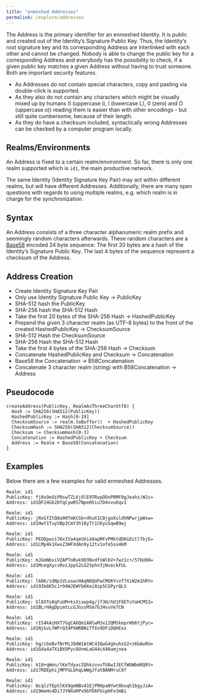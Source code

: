 ```yaml
---
title: "enmeshed Addresses"
permalink: /explore/addresses
---
```


The Address is the primary identifier for an enmeshed Identity. It is public and created out of the Identity’s Signature Public Key. Thus, the Identity’s root signature key and its corresponding Address are interlinked with each other and cannot be changed. Nobody is able to change the public key for a corresponding Address and everybody has the possibility to check, if a given public key matches a given Address without having to trust someone. Both are important security features.

- As Addresses do not contain special characters, copy and pasting via double-click is supported.
- As they also do not contain any characters which might be visually mixed up by humans (I (uppercase i), l (lowercase L), 0 (zero) and O (uppercase o)) reading them is easier than with other encodings - but still quite cumbersome, because of their length.
- As they do have a checksum included, syntactically wrong Addresses can be checked by a computer program locally.

## Realms/Environments

An Address is fixed to a certain realm/environment. So far, there is only one realm supported which is `id1`, the main productive network.

The same Identity (Identity Signature Key Pair) may act within different realms, but will have different Addresses. Additionally, there are many open questions with regards to using multiple realms, e.g. which realm is in charge for the synchronization.

## Syntax

An Address consists of a three character alphanumeric realm prefix and seemingly random characters afterwards. These random characters are a [Base58](https://en.bitcoinwiki.org/wiki/Base58) encoded 24 byte sequence: The first 20 bytes are a hash of the Identity’s Signature Public Key. The last 4 bytes of the sequence represent a checksum of the Address.

## Address Creation

- Create Identity Signature Key Pair
- Only use Identity Signature Public Key → PublicKey
- SHA-512 hash the PublicKey
- SHA-256 hash the SHA-512 Hash
- Take the first 20 bytes of the SHA-256 Hash → HashedPublicKey
- Prepend the given 3 character realm (as UTF-8 bytes) to the front of the created HashedPublicKey → ChecksumSource
- SHA-512 Hash the ChecksumSource
- SHA-256 Hash the SHA-512 Hash
- Take the first 4 bytes of the SHA-256 Hash → Checksum
- Concatenate HashedPublicKey and Checksum → Concatenation
- Base58 the Concatenation → B58Concatenation
- Concatenate 3 character realm (string) with B58Concatenation → Address

## Pseudocode

```text
createAddress(PublicKey, RealmAsThreeCharUtf8) {
  Hash := SHA256(SHA512(PublicKey))
  HashedPublicKey := Hash[0-19]
  ChecksumSource := realm.toBuffer()  + HashedPublicKey
  ChecksumHash := SHA256(SHA512(ChecksumSource))
  Checksum := ChecksumHash[0-3]
  Concatenation := HashedPublicKey + Checksum
  Address := Realm + Base58(Concatenation)
}
```

## Examples

Below there are a few examples for valid enmeshed Addresses.

```text
Realm: id1
PublicKey: fj0o9eOiPRswTZL6j9lE9TRvpDDnPRMF0gJeahz/W2c=
Address: id1QF24Gk2DfqCywRS7NpeH5iu7D4xvu6qv1

Realm: id1
PublicKey: jRxGfZtQ8a90TmKCGk+dhuX1CBjgoXuldhNPwrjpWsw=
Address: id1HwY1TuyVBp3CmY3h18yTt1CKyu5qwB9wj

Realm: id1
PublicKey: PEODpwvi7KxIVa4qeUXia9apMFvPMktdDHiDitlfbjE=
Address: id1LMp4k1XwxZ3WFXdAn9y12tv1ofe5so4kM

Realm: id1
PublicKey: mJGmNbxiVZAPToRuk9O3NvdfsWl6V+7wzIc+/57bU08=
Address: id1McegXycvRoiJppS2LG25phn3jNveckFUL

Realm: id1
PublicKey: l68K/zdNp1VLoswcHAqN6QUFwCMU6Yvzf7XiW2m1hRY=
Address: id193k6K5cJr94WJEWYb6Kei8zp5CGPyrQLS

Realm: id1
PublicKey: Gl8XTo8qFuUM+ksXixwp4g/jf3H/hU1F8ETuYaHCM5I=
Address: id1BLrHAgDpimtLcGJGssMSm7bJHsvVe7CN

Realm: id1
PublicKey: rIS4kAzHXT7GgCA6Qm1ANlwM3x12QMSkeprHb6tjPyc=
Address: id1NjGvLfWPrQ34PXWRBNiTfXv9DFiDQHExx

Realm: id1
PublicKey: hg/cbeBvfNrMiJ0dW1AtWC4IQwG4gkuhzG2+z6bAoRU=
Address: id1Gda4aTXiBX9Pyc8UnmLaG44cX46umjnea

Realm: id1
PublicKey: kId+qWen/lKeTdyxcIQhkzvvvTU8wIJECfWUWbmRQRY=
Address: id17RDEphijMPFGLbhqLWWgJfatBANMruC8f

Realm: id1
PublicKey: NcqlzTEpSlKX9gmNBv41EjPRHpaNYwt0bxqh1bgyJzA=
Address: id19meHs4Di7JYNXoRPx9bFD6FUcpHFo3mBi
```
